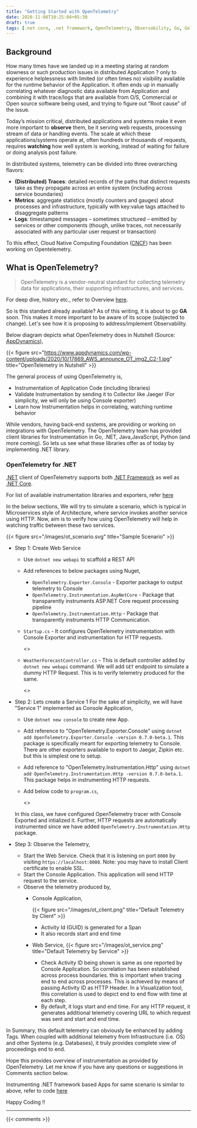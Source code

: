 ```yaml
---
title: "Getting Started with OpenTelemetry"
date: 2020-11-08T10:25:04+05:30
draft: true
tags: [.net core, .net framework, OpenTelemetry, Observability, Go, Golang]
---
```


## Background

How many times have we landed up in a meeting staring at random slowness or such production issues in distributed Application ? only to experience helplessness with limited (or often times no) visibility available for the runtime behavior of the Application. It often ends up in manually correlating whatever diagnostic data available from Application and combining it with  trace/logs that are available from O/S, Commercial or Open source software being used, and trying to figure out "Root cause" of the issue.

Today’s mission critical, distributed applications and systems make it even more important to **observe** them, be it serving web requests, processing stream of data or handling events. The scale at which these applications/systems operate at, often hundreds or thousands of requests, requires **watching** how well system is working, instead of waiting for failure or doing analysis post failure. 

In distributed systems, telemetry can be divided into three overarching flavors:

- **(Distributed) Traces**: detailed records of the paths that distinct requests take as they propagate across an entire system (including across service boundaries)
- **Metrics**: aggregate statistics (mostly counters and gauges) about processes and infrastructure, typically with key:value tags attached to disaggregate patterns
- **Logs**: timestamped messages – sometimes structured – emitted by services or other components (though, unlike traces, not necessarily associated with any particular user request or transaction)

To this effect, Cloud Native Computing Foundation ([CNCF](https://cncf.io)) has been working on Opentelemetry. 

## What is OpenTelemetry?

> OpenTelemetry is a vendor-neutral standard for collecting telemetry data for applications, their supporting infrastructures, and services.

For deep dive, history etc., refer to Overview [here](https://github.com/open-telemetry/opentelemetry-specification/blob/master/specification/logs/overview.md).

So is this standard already available? As of this writing, it is about to go **GA** soon. This makes it more important to be aware of its scope (subjected to change). Let's see how it is proposing to address/implement Observability.

Below diagram depicts what OpenTelemetry does in Nutshell (Source: [AppDynamics](www.appdynamics.com)),

{{< figure src="https://www.appdynamics.com/wp-content/uploads/2020/10/17869_AWS_announce_OT_img2_C2-1.jpg" title="OpenTelemetry in Nutshell" >}}

The general process of using OpenTelemetry is,

- Instrumentation of Application Code (including libraries)
- Validate Instrumentation by sending it to Collector like Jaeger (For  simplicity, we will only be using Console exporter)
- Learn how Instrumentation helps in correlating, watching runtime behavior

While vendors, having back-end systems, are providing or working on integrations with OpenTelemetry. The OpenTelemetry team has provided client libraries for Instrumentation in Go, .NET, Java,JavaScript, Python (and more coming). So lets us see what these libraries offer as of today by implementing .NET library. 

### OpenTelemetry for .NET

[.NET](https://dot.net) client of OpenTelemetry supports both [.NET Framework](https://dotnet.microsoft.com/download/dotnet-framework) as well as [.NET Core](https://dotnet.microsoft.com/download/dotnet-core).

For list of available instrumentation libraries and exporters, refer [here](https://github.com/open-telemetry/opentelemetry-dotnet)

In the below sections, We will try to simulate a scenario, which is typical in Microservices style of Architecture, where service invokes another service using HTTP.  Now, aim is to verify how using OpenTelemetry will help in watching traffic  between these two services.

{{< figure src="/images/ot_scenario.svg" title="Sample Scenario" >}}

- Step 1: Create Web Service
    - Use `dotnet new webapi` to scaffold a REST API
    - Add references to below packages using Nuget, 
        - `OpenTelemetry.Exporter.Console` - Exporter package to output telemetry to Console
        - `OpenTelemetry.Instrumentation.AspNetCore` - Package that transparently instruments ASP.NET Core request processing pipeline
        - `OpenTelemetry.Instrumentation.Http` - Package that transparently instruments HTTP Communication.
    - `Startup.cs` - It configures OpenTelemetry instrumentation with Console Exporter and instrumentation for HTTP requests. 

        <<todo add GIST>>
    - `WeatherForecastController.cs` - This is default controller added by `dotnet new webapi` command. We will add `GET` endpoint to simulate a dummy HTTP Request. This is to verify telemetry produced for the same.

        <<todo add GIST>>

- Step 2: Lets create a Service 1
    For the sake of simplicity, we will have "Service 1" implemented as Console Application,
    - Use `dotnet new console` to create new App.
    - Add reference to "OpenTelemetry.Exporter.Console"  using `dotnet add OpenTelemetry.Exporter.Console -version 0.7.0-beta.1`. This package is specifically meant for exporting telemetry to Console. There are other exporters available to export to Jaegar, Zipkin etc. but this is simplest one to setup.
    - Add reference to "OpenTelemetry.Instrumentation.Http"  using `dotnet add OpenTelemetry.Instrumentation.Http -version 0.7.0-beta.1`. This package helps in instrumenting HTTP requests.
    - Add below code to `program.cs`, 

        <<todo>>

    In this class, we have configured  OpenTelemetry tracer with Console Exported and intialized it. Further, HTTP requests are automatically instrumented since we have added `OpenTelemetry.Instrumentation.Http` package.

- Step 3: Observe the Telemetry,
    - Start the Web Service. Check that it is listening on port `8080` by visiting `https://localhost:8080`. Note: you may have to install Client certificate to enable SSL. 
    - Start the Console Application. This application will send HTTP request to the service. 
    - Observe the telemetry produced by,
        - Console Application,
        
            {{< figure src="/images/ot_client.png" title="Default Telemetry by Client" >}}
        
            - Activity Id (GUID) is generated for a Span 
            - It also records start and end time

        - Web Service,
            {{< figure src="/images/ot_service.png" title="Default Telemetry by Service" >}}
            - Check Activity ID being shown is same as one reported by Console Application. So correlation has been established across process boundaries. this is important when tracing end to end across processes. This is achieved by means of passing Activity ID as HTTP Header.  In a Visualization tool, this correlation is used to depict end to end flow with time at each step.
            - By default, it logs start and end time. For any HTTP request, it generates additional telemetry covering URL to which request was sent and start and end time. 

In Summary, this default telemetry can obviously be enhanced by adding Tags. When coupled with additional telemetry from Infrastructure (i.e. OS) and other Systems (e.g. Databases), it truly provides complete view of proceedings end to end.

Hope this provides overview of instrumentation as provided by OpenTelemetry. Let me know if you have any questions or suggestions in Comments section below. 

Instrumenting .NET framework based Apps for same scenario is similar to above, refer to code [here](...TODOOOO)


Happy Coding !!

---

{{< comments >}}